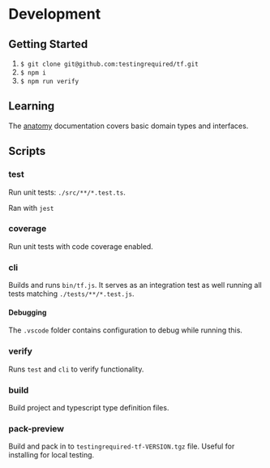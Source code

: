 # Development

## Getting Started

1. `$ git clone git@github.com:testingrequired/tf.git`
2. `$ npm i`
3. `$ npm run verify`

## Learning

The [anatomy](ANATOMY.md) documentation covers basic domain types and interfaces.

## Scripts

### test

Run unit tests: `./src/**/*.test.ts`.

Ran with `jest`

### coverage

Run unit tests with code coverage enabled.

### cli

Builds and runs `bin/tf.js`. It serves as an integration test as well running all tests matching `./tests/**/*.test.js`.

#### Debugging

The `.vscode` folder contains configuration to debug while running this.

### verify

Runs `test` and `cli` to verify functionality.

### build

Build project and typescript type definition files.

### pack-preview

Build and pack in to `testingrequired-tf-VERSION.tgz` file. Useful for installing for local testing.
